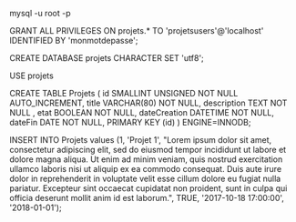 mysql -u root -p

GRANT ALL PRIVILEGES ON projets.* TO 'projetsusers'@'localhost' IDENTIFIED BY 'monmotdepasse';

CREATE DATABASE projets CHARACTER SET 'utf8';

USE projets

CREATE TABLE Projets (
    id SMALLINT UNSIGNED NOT NULL AUTO_INCREMENT,
    title VARCHAR(80) NOT NULL,
    description TEXT NOT NULL ,
    etat BOOLEAN NOT NULL,
    dateCreation DATETIME NOT NULL,
    dateFin DATE NOT NULL,
    PRIMARY KEY (id)
)
ENGINE=INNODB;

INSERT INTO Projets
values (1, 'Projet 1', "Lorem ipsum dolor sit amet, consectetur adipiscing elit, sed do eiusmod tempor incididunt ut labore et dolore magna aliqua. Ut enim ad minim veniam, quis nostrud exercitation ullamco laboris nisi ut aliquip ex ea commodo consequat. Duis aute irure dolor in reprehenderit in voluptate velit esse cillum dolore eu fugiat nulla pariatur. Excepteur sint occaecat cupidatat non proident, sunt in culpa qui officia deserunt mollit anim id est laborum.", TRUE, '2017-10-18 17:00:00', '2018-01-01');

